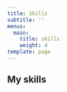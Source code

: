```yaml
---
title: Skills
subtitle: ''
menus:
  main:
    title: skills
    weight: 4
template: page
---
```

## My skills
